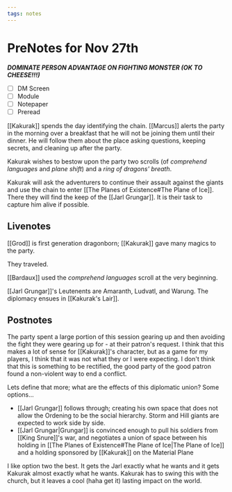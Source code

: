 ```yaml
---
tags: notes
---
```

# PreNotes for Nov 27th

***DOMINATE PERSON ADVANTAGE ON FIGHTING MONSTER (OK TO CHEESE!!!)***

- [ ] DM Screen
- [ ] Module
- [ ] Notepaper
- [ ] Preread

[[Kakurak]] spends the day identifying the chain. [[Marcus]] alerts the party in the morning over a breakfast that he will not be joining them until their dinner. He will follow them about the place asking questions, keeping secrets, and cleaning up after the party.

Kakurak wishes to bestow upon the party two scrolls (of *comprehend languages* and *plane shift*) and a *ring of dragons' breath*.

Kakurak will ask the adventurers to continue their assault against the giants and use the chain to enter [[The Planes of Existence#The Plane of Ice]]. There they will find the keep of the [[Jarl Grungar]]. It is their task to capture him alive if possible.

## Livenotes

[[Grod]] is first generation dragonborn; [[Kakurak]] gave many magics to the party.

They traveled.

[[Bardaux]] used the *comprehend languages* scroll at the very beginning.

[[Jarl Grungar]]'s Leutenents are Amaranth, Ludvatl, and Warung. The diplomacy ensues in [[Kakurak's Lair]]. 

## Postnotes
The party spent a large portion of this session gearing up and then avoiding the fight they were gearing up for - at their patron's request.
I think that this makes a lot of sense for [[Kakurak]]'s character, but as a game for my players, I think that it was not what they or I were expecting. I don't think that this is something to be rectified, the good party of the good patron found a non-violent way to end a conflict.

Lets define that more; what are the effects of this diplomatic union?
Some options...
- [[Jarl Grungar]] follows through; creating his own space that does not allow the Ordening to be the social hierarchy. Storm and Hill giants are expected to work side by side.
- [[Jarl Grungar|Grungar]] is convinced enough to pull his soldiers from [[King Snure]]'s war, and negotiates a union of space between his holding in [[The Planes of Existence#The Plane of Ice|The Plane of Ice]] and a holding sponsored by [[Kakurak]] on the Material Plane

I like option two the best. It gets the Jarl exactly what he wants and it gets Kakurak almost exactly what he wants. Kakurak has to swing this with the church, but it leaves a cool (haha get it) lasting impact on the world.